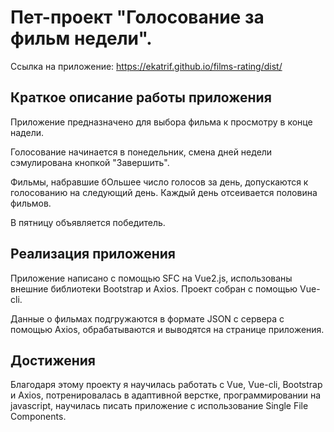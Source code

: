 # Пет-проект "Голосование за фильм недели".

Ссылка на приложение: https://ekatrif.github.io/films-rating/dist/

## Краткое описание работы приложения

Приложение предназначено для выбора фильма к просмотру в конце надели.

Голосование начинается в понедельник, смена дней недели сэмулирована кнопкой "Завершить".

Фильмы, набравшие бОльшее число голосов за день, допускаются к голосованию на следующий день. Каждый день отсеивается половина фильмов.

В пятницу объявляется победитель.

## Реализация приложения

Приложение написано с помощью SFC на Vue2.js, использованы внешние библиотеки Bootstrap и Axios. Проект собран с помощью Vue-cli.

Данные о фильмах подгружаются в формате JSON с сервера с помощью Axios, обрабатываются и выводятся на странице приложения.

## Достижения

Благодаря этому проекту я научилась работать с Vue, Vue-cli, Bootstrap и Axios, потренировалась в адаптивной верстке, программировании на javascript, научилась писать приложение с использование Single File Components.

